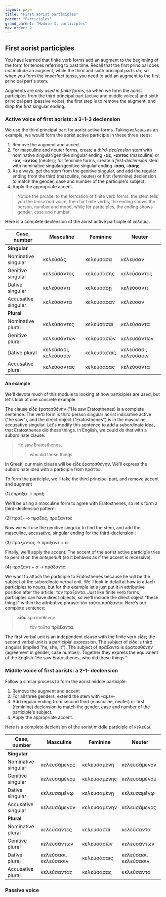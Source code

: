 ```yaml
---
layout: page
title: "First aorist participles"
parent: "Participles"
grand_parent: "Module 3: participles"
nav_order: 2
---
```


## First aorist participles

You have learned that finite verb forms add an augment to the beginning of the form for tenses referring to past time.  Recall that the first principal does *not* include an augment, while the third and sixth principal parts *do*, so when you form the imperfect tense, you need to add an augment to the  first principal part's stem.

Augments are *only used in finite forms*, so when we form the aorist participles from the third principal part (active and middle voices) and sixth principal part (passive voice), the first step is to remove the augment, and drop the first singular ending.

### Active voice of first aorists: a 3-1-3 declension

We use the third principal part for aorist active forms.  Taking κελεύω as an example, we would form the aorist active participle in these three steps:

1. Remove the augment and accent 
2. For masculine and neuter forms, create a *third-declension* stem with nominative singular/genitive  singular ending **-ας**, **-αντος**  (masculine) or **-αν, -αντος**  (neuter); for feminine forms, create a *first-declension* stem with nominative singular/genitive  singular ending  **-ασα, -άσης**
3. As always, get the stem from the genitive singular, and add the regular ending from the third (masculine, neuter) or first (feminine) declension to match the gender, case and number of the participle's subject.
4. Apply the appropriate accent.  

> Notice the parallel to the formation of finite verb forms:  the stem tells you the *tense and voice*; then for finite verbs, the ending shows the person, number and mood, while for participles, the ending shows gender, case and number.

Here is a complete declension of the aorist active participle of κελεύω.

| Case, number | Masculine | Feminine | Neuter |
| --- | --- | --- | --- |
| **Singular** | | | |
| Nominative singular | κελεύσᾱς | κελεύσασα | κέλευσαν | 
| Genitive singular | κελεύσαντος  | κελευσάσης   | κελεύσαντος | 
| Dative singular | κελεύσαντι | κελευσάσῃ  | κελεύσαντι | 
| Accusative singular | κελεύσαντα | κελεύσασαν | κέλευσαν | 
| **Plural** | | | |
| Nominative plural | κελεύσαντες | κελεύσασαι| κελεύσαντα | 
| Genitive plural | κελευσάντων  | κελευσασῶν  | κελευσάντων | 
| Dative plural | κελεύσασι, κελεύσασιν  | κελευσάσαις   | κελεύσασι, κελεύσασιν | 
| Accusative plural | κελεύσαντας  | κελεύσασας | κελεύσαντα | 


#### An example

We'll devote much of this module to looking at how participles are used, but let's look at one concrete example.

The clause εἶδε ἐρατοσθένην ("He saw Eratosthenes) is a complete sentence.  The verb form is third person singular aorist indiciative active ("he saw"), and the direct object ("Eratosthenes") is in the masculine accusative singular.  Let's modify this sentence to add a subordinate idea, that Eratosthenes did these things.  In English, we could do that with a subordinate clause:

> He saw Eratosthenes,
>
>> who did these things.


In Greek, our main clause will be εἶδε ἐρατοσθένην.  We'll express the subordinate idea with a participle from πράττω.  


To form the participle, we'll take the third principal part, and remove accent and augment

(1) ἔπραξα -> πραξ-

We'll be using a masculine form to agree with Eratosthenes, so let's form a third-declension pattern:

(2) πραξ- -> πραξας, πραξαντος

Now we will use the genitive singular to find the stem, and add the masculine, accusative, singular ending for the third-declension :

(3) πραξαντος -> πραξαντ + α

Finally, we'll apply the accent.  The accent of the aorist active participle tries to persist on the *antepenult* (so it behaves as if the accent is recessive).

(4) πραξαντ + α -> πράξαντα 



We want to attach the participle to Eratosthenes because he will be the subject of the subordinate verbal unit.  We'll look in  detail at how to attach participles to nouns, but for this example let's just put it in attributive position after the article: τὸν  πράξαντα.  Just like finite verb forms, participles can have direct objects, so we'll include the direct object "these things" within the attributive phrase: τὸν ταῦτα πράξαντα.  Here's our complete sentence:



> **εἶδε** ἐρατοσθένην
> 
> >  τὸν ταῦτα **πράξαντα**.


The first verbal unit is an independent clause with the finite verb εἶδε; the second verbal unit is a participial expression. The subject of εἶδε is third singular (implied "he, she, it").  The subject of πράξαντα is ἐρατοσθένην (agreement in gender, case number).  Together they express the equivalent of the English "He saw Eratosthenes, who did these things."




### Middle voice of first aorists: a 2-1- declension

Follow a similar process to form the aorist middle participle:



1. Remove the augment and accent 
2. For all three genders, extend the stem with -αμεν-
3. Add regular ending from second third (masculine, neuter) or first (feminine) declension to match the gender, case and number of the participle's subject.
4. Apply the appropriate accent.  



Here is a complete declension of the aorist middle participle of κελεύω.

| Case, number | Masculine | Feminine | Neuter |
| --- | --- | --- | --- |
| **Singular** | | | |
| Nominative singular | κελευσάμενος  | κελευσαμένη | κελευσάμενον | 
| Genitive singular | κελευσαμένου  | κελευσαμένης   | κελευσαμένου | 
| Dative singular | κελευσαμένῳ | κελευσαμένῃ  | κελευσαμένῳ | 
| Accusative singular | κελευσάμενον | κελευσαμένην | κελευσάμενος | 
| **Plural** | | | |
| Nominative plural | κελεύσαντες | κελεύσασαι| κελεύσαντα | 
| Genitive plural | κελευσάντων  | κελευσασῶν  | κελευσάντων | 
| Dative plural | κελεύσασι, κελεύσασιν  | κελευσάσαις   | κελεύσασι, κελεύσασιν | 
| Accusative plural | κελεύσαντας  | κελεύσασας | κελεύσαντα | 



### Passive voice